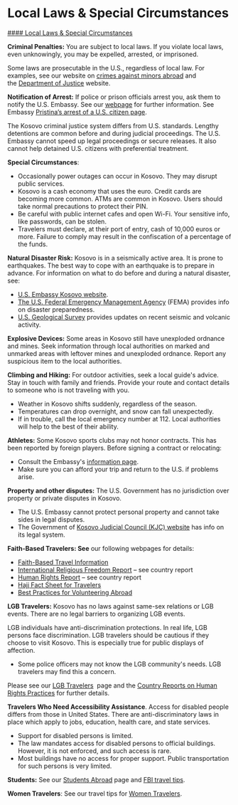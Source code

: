 # Local Laws & Special Circumstances

[#### Local Laws & Special Circumstances](javascript:void(0); "Local Laws & Special Circumstances")

**Criminal Penalties:** You are subject to local laws. If you violate local laws, even unknowingly, you may be expelled, arrested, or imprisoned.

Some laws are prosecutable in the U.S., regardless of local law. For examples, see our website on [crimes against minors abroad](http://travel.state.gov/content/passports/en/emergencies/arrest/criminalpenalties.html) and the [Department of Justice](https://www.justice.gov/archives/jm/criminal-resource-manual-1617-extraterritorial-criminal-jurisdiction-18-usc-112-878-970-1116) website.

**Notification of Arrest:** If police or prison officials arrest you, ask them to notify the U.S. Embassy. See our [webpage](https://travel.state.gov/content/travel/en/international-travel/emergencies/arrest-detention.html) for further information. See Embassy [Pristina’s arrest of a U.S. citizen page](https://xk.usembassy.gov/u-s-citizen-services/arrest-of-a-u-s-citizen/).

The Kosovo criminal justice system differs from U.S. standards. Lengthy detentions are common before and during judicial proceedings. The U.S. Embassy cannot speed up legal proceedings or secure releases. It also cannot help detained U.S. citizens with preferential treatment.

**Special Circumstances**:

* Occasionally power outages can occur in Kosovo. They may disrupt public services.
* Kosovo is a cash economy that uses the euro. Credit cards are becoming more common. ATMs are common in Kosovo. Users should take normal precautions to protect their PIN.
* Be careful with public internet cafes and open Wi-Fi. Your sensitive info, like passwords, can be stolen.
* Travelers must declare, at their port of entry, cash of 10,000 euros or more. Failure to comply may result in the confiscation of a percentage of the funds.

**Natural Disaster Risk:** Kosovo is in a seismically active area. It is prone to earthquakes. The best way to cope with an earthquake is to prepare in advance. For information on what to do before and during a natural disaster, see:

* [U.S. Embassy Kosovo website](https://xk.usembassy.gov/).
* [The U.S. Federal Emergency Management Agency](https://www.fema.gov/) (FEMA) provides info on disaster preparedness.
* [U.S. Geological Survey](https://www.usgs.gov/) provides updates on recent seismic and volcanic activity.

**Explosive Devices:** Some areas in Kosovo still have unexploded ordnance and mines. Seek information through local authorities on marked and unmarked areas with leftover mines and unexploded ordnance. Report any suspicious item to the local authorities.

**Climbing and Hiking:** For outdoor activities, seek a local guide's advice. Stay in touch with family and friends. Provide your route and contact details to someone who is not traveling with you.

* Weather in Kosovo shifts suddenly, regardless of the season.
* Temperatures can drop overnight, and snow can fall unexpectedly.
* If in trouble, call the local emergency number at 112. Local authorities will help to the best of their ability.

**Athletes:** Some Kosovo sports clubs may not honor contracts. This has been reported by foreign players. Before signing a contract or relocating:

* Consult the Embassy's [information page](https://xk.usembassy.gov/u-s-citizen-services/local-resources-of-u-s-citizens/athletes/).
* Make sure you can afford your trip and return to the U.S. if problems arise.

**Property and other disputes:** The U.S. Government has no jurisdiction over property or private disputes in Kosovo.

* The U.S. Embassy cannot protect personal property and cannot take sides in legal disputes.
* The Government of [Kosovo Judicial Council (KJC) website](https://www.gjyqesori-rks.org/?lang=en) has info on its legal system.

**Faith-Based Travelers: See** our following webpages for details:

* [Faith-Based Travel Information](https://travel.state.gov/content/travel/en/international-travel/before-you-go/travelers-with-special-considerations/faith-based-travel.html)
* [International Religious Freedom Report](https://www.state.gov/international-religious-freedom-reports/) – see country report
* [Human Rights Report](https://www.state.gov/bureaus-offices/under-secretary-for-civilian-security-democracy-and-human-rights/bureau-of-democracy-human-rights-and-labor/) – see country report
* [Hajj Fact Sheet for Travelers](https://travel.state.gov/content/travel/en/international-travel/before-you-go/travelers-with-special-considerations/hajj-umrah.html)
* [Best Practices for Volunteering Abroad](https://travel.state.gov/content/travel/en/international-travel/before-you-go/travelers-with-special-considerations/volunteering-abroad.html)

**LGB Travelers:** Kosovo has no laws against same-sex relations or LGB events. There are no legal barriers to organizing LGB events.

LGB individuals have anti-discrimination protections. In real life, LGB persons face discrimination. LGB travelers should be cautious if they choose to visit Kosovo. This is especially true for public displays of affection.

* Some police officers may not know the LGB community's needs. LGB travelers may find this a concern.

Please see our [LGB Travelers](http://travel.state.gov/content/passports/en/go/lgbt.html)  page and the [Country Reports on Human Rights Practices](https://www.state.gov/bureaus-offices/under-secretary-for-civilian-security-democracy-and-human-rights/bureau-of-democracy-human-rights-and-labor/) for further details.

**Travelers Who Need Accessibility Assistance**. Access for disabled people differs from those in United States. There are anti-discriminatory laws in place which apply to jobs, education, health care, and state services.

* Support for disabled persons is limited.
* The law mandates access for disabled persons to official buildings. However, it is not enforced, and such access is rare.
* Most buildings have no access for proper support. Public transportation for such persons is very limited.

**Students:** See our [Students Abroad](http://travel.state.gov/content/studentsabroad/en.html) page and [FBI travel tips](https://ucr.fbi.gov/investigate/counterintelligence/student-brochure).

**Women Travelers**: See our travel tips for [Women Travelers](http://travel.state.gov/content/passports/english/go/Women.html).